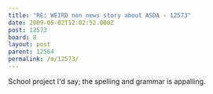 ```yaml
---
title: "RE: WEIRD non news story about ASDA - 12573"
date: 2009-05-02T12:02:52.000Z
post: 12573
board: 8
layout: post
parent: 12564
permalink: /m/12573/
---
```

School project I'd say; the spelling and grammar is appalling.
